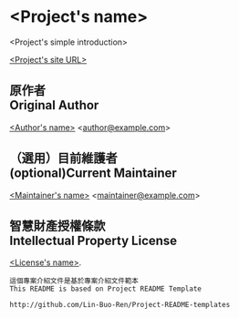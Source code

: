 # &lt;Project's name&gt;
&lt;Project's simple introduction&gt;

[&lt;Project's site URL&gt;](http://www.example.com)

## 原作者<br>Original Author
[&lt;Author's name&gt;](http://www.example.com/author) &lt;<author@example.com>&gt;

## （選用）目前維護者<br>(optional)Current Maintainer
[&lt;Maintainer's name&gt;](http://www.example.com/maintainer) &lt;<maintainer@example.com>&gt;

## 智慧財產授權條款<br>Intellectual Property License
[&lt;License's name&gt;](http://creativecommons.org/licenses/by-sa/3.0/).

```
這個專案介紹文件是基於專案介紹文件範本
This README is based on Project README Template

http://github.com/Lin-Buo-Ren/Project-README-templates
```
